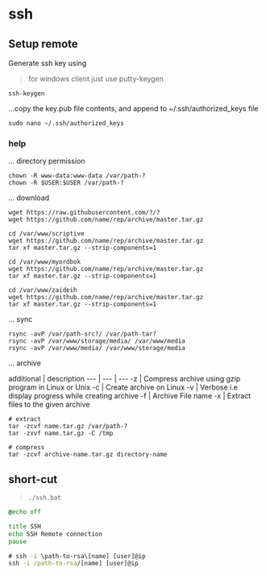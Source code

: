 # ssh

## Setup remote

Generate ssh key using
> for windows client just use putty-keygen

```shell
ssh-keygen
```

...copy the key.pub file contents, and append to ~/.ssh/authorized_keys file

```shell
sudo nano ~/.ssh/authorized_keys
```

### help

... directory permission

```shell
chown -R www-data:www-data /var/path-?
chown -R $USER:$USER /var/path-?
```

... download

```shell
wget https://raw.githubusercontent.com/?/?
wget https://github.com/name/rep/archive/master.tar.gz

cd /var/www/scriptive
wget https://github.com/name/rep/archive/master.tar.gz
tar xf master.tar.gz --strip-components=1

cd /var/www/myordbok
wget https://github.com/name/rep/archive/master.tar.gz
tar xf master.tar.gz --strip-components=1

cd /var/www/zaideih
wget https://github.com/name/rep/archive/master.tar.gz
tar xf master.tar.gz --strip-components=1
```

... sync

```shell
rsync -avP /var/path-src?/ /var/path-tar?
rsync -avP /var/www/storage/media/ /var/www/media
rsync -avP /var/www/media/ /var/www/storage/media
```

... archive

additional | description
--- | --- | ---
-z | Compress archive using gzip program in Linux or Unix
-c | Create archive on Linux
-v | Verbose i.e display progress while creating archive
-f | Archive File name
-x | Extract files to the given archive

```shell
# extract
tar -zcvf name.tar.gz /var/path-?
tar -zxvf name.tar.gz -C /tmp

# compress
tar -zcvf archive-name.tar.gz directory-name
```

## short-cut

> `./ssh.bat`

```bat
@echo off

title SSH
echo SSH Remote connection
pause

# ssh -i \path-to-rsa\[name] [user]@ip
ssh -i /path-to-rsa/[name] [user]@ip
```
